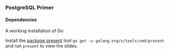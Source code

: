 ### PostgreSQL Primer

#### Dependencies
A working installation of Go

Install the [package present](https://godoc.org/golang.org/x/tools/cmd/present) tool `go get -u golang.org/x/tools/cmd/present` and run `present` to view the slides.
